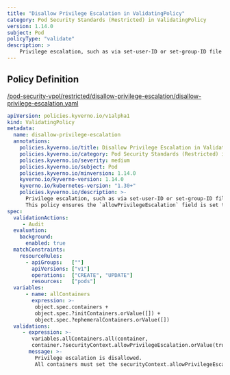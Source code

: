```yaml
---
title: "Disallow Privilege Escalation in ValidatingPolicy"
category: Pod Security Standards (Restricted) in ValidatingPolicy
version: 1.14.0
subject: Pod
policyType: "validate"
description: >
    Privilege escalation, such as via set-user-ID or set-group-ID file mode, should not be allowed. This policy ensures the `allowPrivilegeEscalation` field is set to `false`.
---
```


## Policy Definition
<a href="https://github.com/kyverno/policies/raw/main//pod-security-vpol/restricted/disallow-privilege-escalation/disallow-privilege-escalation.yaml" target="-blank">/pod-security-vpol/restricted/disallow-privilege-escalation/disallow-privilege-escalation.yaml</a>

```yaml
apiVersion: policies.kyverno.io/v1alpha1
kind: ValidatingPolicy
metadata:
  name: disallow-privilege-escalation
  annotations:
    policies.kyverno.io/title: Disallow Privilege Escalation in ValidatingPolicy
    policies.kyverno.io/category: Pod Security Standards (Restricted) in ValidatingPolicy
    policies.kyverno.io/severity: medium
    policies.kyverno.io/subject: Pod
    policies.kyverno.io/minversion: 1.14.0
    kyverno.io/kyverno-version: 1.14.0
    kyverno.io/kubernetes-version: "1.30+"
    policies.kyverno.io/description: >-
      Privilege escalation, such as via set-user-ID or set-group-ID file mode, should not be allowed.
      This policy ensures the `allowPrivilegeEscalation` field is set to `false`.
spec:
  validationActions:
     - Audit
  evaluation:
    background:
      enabled: true
  matchConstraints:
    resourceRules:
      - apiGroups:   [""]
        apiVersions: ["v1"]
        operations:  ["CREATE", "UPDATE"]
        resources:   ["pods"]
  variables:
      - name: allContainers
        expression: >-
         object.spec.containers + 
         object.spec.?initContainers.orValue([]) + 
         object.spec.?ephemeralContainers.orValue([])
  validations:
     - expression: >- 
        variables.allContainers.all(container, 
        container.?securityContext.allowPrivilegeEscalation.orValue(true) == false)
       message: >-
         Privilege escalation is disallowed. 
         All containers must set the securityContext.allowPrivilegeEscalation field to `false`.

```

